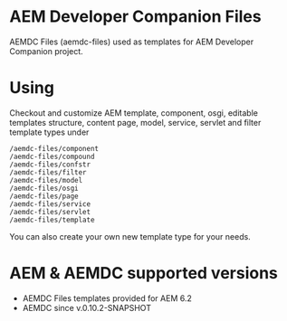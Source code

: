 # AEM Developer Companion Files
AEMDC Files (aemdc-files) used as templates for AEM Developer Companion project.

# Using
Checkout and customize AEM template, component, osgi, editable templates structure, content page, model, service, servlet and filter template types under
 
	/aemdc-files/component
	/aemdc-files/compound
	/aemdc-files/confstr
	/aemdc-files/filter
	/aemdc-files/model
	/aemdc-files/osgi
	/aemdc-files/page
	/aemdc-files/service
	/aemdc-files/servlet
	/aemdc-files/template

You can also create your own new template type for your needs.

# AEM & AEMDC supported versions

- AEMDC Files templates provided for AEM 6.2
- AEMDC since v.0.10.2-SNAPSHOT
